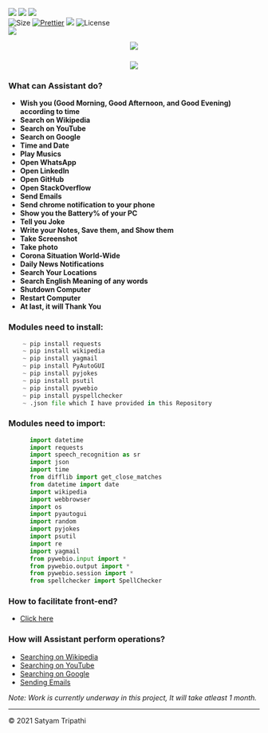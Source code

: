 ![](https://forthebadge.com/images/badges/for-you.svg)
![](http://ForTheBadge.com/images/badges/made-with-python.svg)
![](https://forthebadge.com/images/badges/built-by-developers.svg)</br>
![Size](https://img.shields.io/github/repo-size/Iamtripathisatyam/Mini_Assistant?color=red&label=Repo%20Size%20)
[![Prettier](https://img.shields.io/badge/Code%20Style-Prettier-red.svg)](https://github.com/prettier/prettier)
![](https://img.shields.io/tokei/lines/github/Iamtripathisatyam/Mini_Assistant?color=red&label=Lines%20of%20Code)
![License](https://img.shields.io/badge/License-MIT-red.svg)</br>
![](https://profile-counter.glitch.me/{Mini_Assistant}/count.svg)

<p align="center">
<a href="https://github.com/Iamtripathisatyam/Mini_Assistant/blob/main/Mini%20Assistant/Virtual%20Assistant/Virtual_Assistant.py"><img src="https://icons.iconarchive.com/icons/artua/wall-e/128/eve-icon.png" /></a>
</p>


### <h3 align="center"><a href="https://github.com/Iamtripathisatyam/Mini_Assistant/blob/main/Mini%20Assistant/Virtual%20Assistant/Virtual_Assistant.py"><img src="https://img.shields.io/badge/-VIRTUAL ASSISTANT-black?logo=python&logoColor=yellow&style=flat-square"></a><h3/>
  
### What can Assistant do?
   - **Wish you (Good Morning, Good Afternoon, and Good Evening) according to time**
   - **Search on Wikipedia**
   - **Search on YouTube**
   - **Search on Google**
   - **Time and Date**
   - **Play Musics**
   - **Open WhatsApp**
   - **Open LinkedIn**
   - **Open GitHub**
   - **Open StackOverflow**
   - **Send Emails**
   - **Send chrome notification to your phone**
   - **Show you the Battery% of your PC**
   - **Tell you Joke**
   - **Write your Notes, Save them, and Show them**
   - **Take Screenshot**
   - **Take photo**
   - **Corona Situation World-Wide**
   - **Daily News Notifications**
   - **Search Your Locations**
   - **Search English Meaning of any words**
   - **Shutdown Computer**
   - **Restart Computer**
   - **At last, it will Thank You**

### Modules need to install:
```python
    ~ pip install requests
    ~ pip install wikipedia
    ~ pip install yagmail
    ~ pip install PyAutoGUI
    ~ pip install pyjokes
    ~ pip install psutil
    ~ pip install pywebio
    ~ pip install pyspellchecker
    ~ .json file which I have provided in this Repository  
```

### Modules need to import:
```python 
      import datetime
      import requests
      import speech_recognition as sr
      import json
      import time
      from difflib import get_close_matches
      from datetime import date
      import wikipedia
      import webbrowser
      import os
      import pyautogui
      import random
      import pyjokes
      import psutil
      import re
      import yagmail
      from pywebio.input import *
      from pywebio.output import *
      from pywebio.session import *
      from spellchecker import SpellChecker
```
### How to facilitate front-end?
   - [Click here](https://pywebio.readthedocs.io/en/latest/)

### How will Assistant perform operations?
   - [Searching on Wikipedia](https://stackabuse.com/getting-started-with-pythons-wikipedia-api/)
   - [Searching on YouTube](https://www.geeksforgeeks.org/python-launch-a-web-browser-using-webbrowser-module/)
   - [Searching on Google](https://www.geeksforgeeks.org/python-launch-a-web-browser-using-webbrowser-module/)
   - [Sending Emails](https://github.com/kootenpv/yagmail)
     
*Note:* *Work is currently underway in this project, It will take atleast 1 month.*
  
___________________________________

<p>&copy; 2021 Satyam Tripathi</p>
